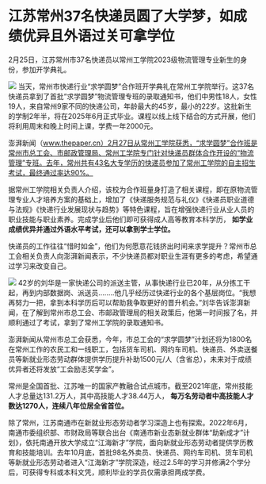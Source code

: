 # 江苏常州37名快递员圆了大学梦，如成绩优异且外语过关可拿学位

2月25日，江苏常州市37名快递员以常州工学院2023级物流管理专业新生的身份，参加开学典礼。

![](https://inews.gtimg.com/newsapp_bt/0/15696771093/1000)
当天，常州市快递行业“求学圆梦”合作班开学典礼在常州工学院举行。这37名快递员拿到了首批“求学圆梦”物流管理专班的录取通知书，他们中男性18人，女性19人，来自常州9家不同的快递公司，年龄最大的45岁，最小的22岁。这批新生的学制2年半，将在2025年6月正式毕业。课程以线上线下结合的方式开展，他们将利用周末和晚上时间上课，学费一年2000元。

澎湃新闻（www.thepaper.cn）2月27日从常州工学院获悉，“求学圆梦”合作班是常州市总工会、市邮政管理局、常州工学院专门针对快递员群体合作开设的“物流管理”专班。去年，常州共有43名大专学历的快递员参加了常州工学院的自主招生考试，最终通过率达90%。

据常州工学院相关负责人介绍，该校为合作班量身打造了相关课程，即在原物流管理专业人才培养方案的基础上，增加了《快递服务规范与礼仪》《快递员职业道德与法规》《快递行业发展现状与趋势》等特色课程，旨在增强快递行业从业人员的职业技能与职业素养。完成学业后他们即可获得成人高等教育本科学历，
**如学业成绩优异并通过外语水平考试，还可以拿到学士学位。**

快递员的工作往往“惜时如金”，他们为何愿意花钱挤出时间来求学提升？常州市总工会相关负责人向澎湃新闻表示，不少快递员都对职业生涯有更多的考虑，希望通过学习来改变自己。

![](https://inews.gtimg.com/newsapp_bt/0/15696771098/1000)
42岁的刘华是一家快递公司的派送主管，从事快递行业已20年，从分拣工干起，再到内部数据岗、派送员........他几乎经历过快递行业的各个基层岗位。“我想再努力一把，拿到本科学历后可以帮助我争取更好的晋升机会。”刘华告诉澎湃新闻，在了解到常州市总工会、市邮政管理局的相关政策后，他第一时间报了名，并顺利通过了考试，拿到了常州工学院的录取通知书。

澎湃新闻从常州市总工会获悉，今年，市总工会的“求学圆梦”计划还将为1800名在常州工作的农民工和一线职工，包括货车司机、网约车司机、快递员、外卖送餐员等新就业形态劳动群体提供学历提升补助1500元/人（含省总），未来对于成绩优异者还将发放“工会励志奖学金”。

常州是全国首批、江苏唯一的国家产教融合试点城市。截至2021年底，常州技能人才总量达131.2万人，其中高技能人才38.44万人，
**每万名劳动者中高技能人才数达1270人，连续八年位居全省首位。**

除了常州，江苏南通市在新就业形态劳动者学习深造上也有探索。2022年6月，南通市委组织部、市财政局等联合出台《南通市新业态新就业群体“助新成才”计划》，依托南通开放大学成立“江海新才”学院，面向新就业形态劳动者提供学历教育和技能培训。去年10月底，首批98名外卖员、快递员、网约车司机、货车司机等新就业形态劳动者进入“江海新才”学院深造，经过2.5年的学习并修满2个学分后，可获得专科或本科文凭，顺利毕业的学员仅需承担两成学费。

